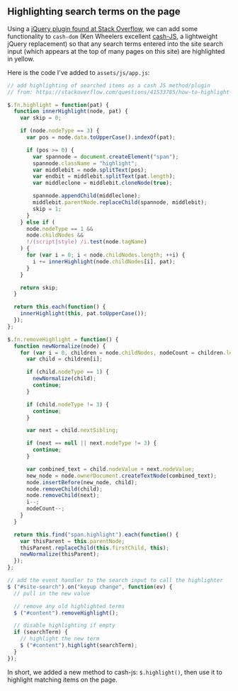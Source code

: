 

## Highlighting search terms on the page

Using a [jQuery plugin found at Stack Overflow]( https://stackoverflow.com/questions/41533785/how-to-highlight-search-text-in-html-with-the-help-of-js), we can add some functionality to `cash-dom` (Ken Wheelers excellent [cash-JS](https://github.com/kenwheeler/cash), a lightweight jQuery replacement) so that any search terms entered into the site search input (which appears at the top of many pages on this site) are highlighted in yellow.

Here is the code I've added to `assets/js/app.js`:

```javascript
// add highlighting of searched items as a cash JS method/plugin
// from: https://stackoverflow.com/questions/41533785/how-to-highlight-search-text-in-html-with-the-help-of-js

$.fn.highlight = function(pat) {
  function innerHighlight(node, pat) {
    var skip = 0;

    if (node.nodeType == 3) {
      var pos = node.data.toUpperCase().indexOf(pat);

      if (pos >= 0) {
        var spannode = document.createElement("span");
        spannode.className = "highlight";
        var middlebit = node.splitText(pos);
        var endbit = middlebit.splitText(pat.length);
        var middleclone = middlebit.cloneNode(true);

        spannode.appendChild(middleclone);
        middlebit.parentNode.replaceChild(spannode, middlebit);
        skip = 1;
      }
    } else if (
      node.nodeType == 1 &&
      node.childNodes &&
      !/(script|style) /i.test(node.tagName)
    ) {
      for (var i = 0; i < node.childNodes.length; ++i) {
        i += innerHighlight(node.childNodes[i], pat);
      }
    }

    return skip;
  }

  return this.each(function() {
    innerHighlight(this, pat.toUpperCase());
  });
};

$.fn.removeHighlight = function() {
  function newNormalize(node) {
    for (var i = 0, children = node.childNodes, nodeCount = children.length; i < nodeCount; i++) {
      var child = children[i];

      if (child.nodeType == 1) {
        newNormalize(child);
        continue;
      }

      if (child.nodeType != 3) {
        continue;
      }

      var next = child.nextSibling;

      if (next == null || next.nodeType != 3) {
        continue;
      }

      var combined_text = child.nodeValue + next.nodeValue;
      new_node = node.ownerDocument.createTextNode(combined_text);
      node.insertBefore(new_node, child);
      node.removeChild(child);
      node.removeChild(next);
      i--;
      nodeCount--;
    }
  }

  return this.find("span.highlight").each(function() {
    var thisParent = this.parentNode;
    thisParent.replaceChild(this.firstChild, this);
    newNormalize(thisParent);
  });
};

// add the event handler to the search input to call the highlighter
$ ("#site-search").on("keyup change", function(ev) {
  // pull in the new value

  // remove any old highlighted terms
  $ ("#content").removeHighlight();

  // disable highlighting if empty
  if (searchTerm) {
    // highlight the new term
    $ ("#content").highlight(searchTerm);
  }
});
```

In short, we added a new method to cash-js: `$.highlight()`, then use it to highlight matching items on the page.
